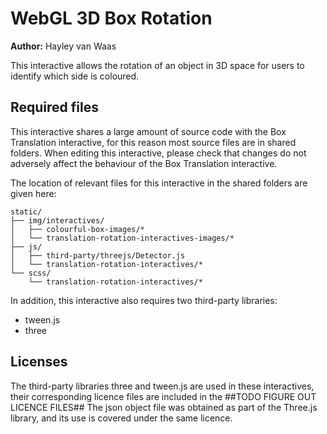 # WebGL 3D Box Rotation

**Author:** Hayley van Waas

This interactive allows the rotation of an object in 3D space for users to identify which side is coloured.

## Required files

This interactive shares a large amount of source code with the Box Translation interactive, for this reason most source files are in shared folders. When editing this interactive, please check that changes do not adversely affect the behaviour of the Box Translation interactive.

The location of relevant files for this interactive in the shared folders are given here:

    static/
    ├── img/interactives/
    │   ├── colourful-box-images/*
    │   └── translation-rotation-interactives-images/*
    ├── js/
    │   ├── third-party/threejs/Detector.js
    │   └── translation-rotation-interactives/*
    └── scss/
        └── translation-rotation-interactives/*

In addition, this interactive also requires two third-party libraries:

- tween.js
- three

## Licenses
The third-party libraries three and tween.js are used in these interactives, their corresponding licence files are included in the ##TODO FIGURE OUT LICENCE FILES##
The json object file was obtained as part of the Three.js library, and its use is covered under the same licence.